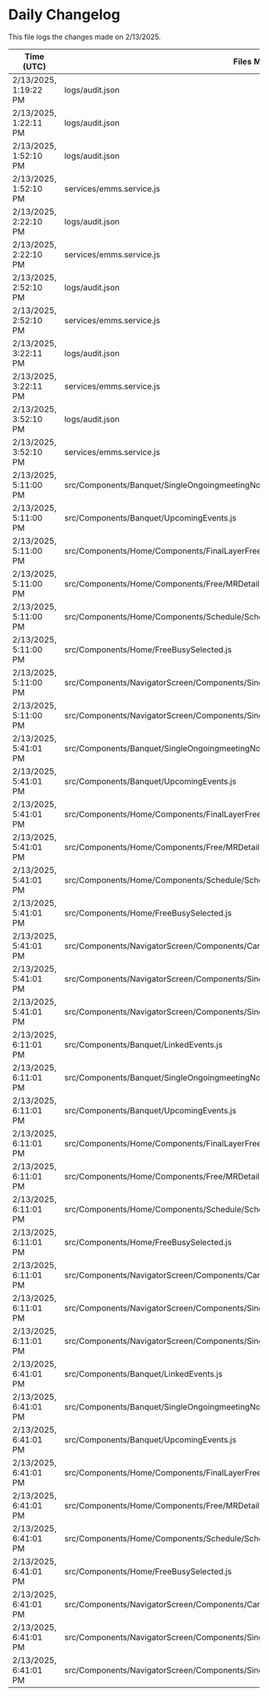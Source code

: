 # Daily Changelog

This file logs the changes made on 2/13/2025.

| Time (UTC)             | Files Modified                    | Changes (Addition/Deletion) |
|------------------------|-----------------------------------|-----------------------------|
| 2/13/2025, 1:19:22 PM | logs/audit.json | 5 Additions & 5 Deletions |
| 2/13/2025, 1:22:11 PM | logs/audit.json | 15 Additions & 15 Deletions|
| 2/13/2025, 1:52:10 PM | logs/audit.json | 15 Additions & 15 Deletions|
| 2/13/2025, 1:52:10 PM | services/emms.service.js | 1 Additions & 0 Deletions|
| 2/13/2025, 2:22:10 PM | logs/audit.json | 15 Additions & 15 Deletions|
| 2/13/2025, 2:22:10 PM | services/emms.service.js | 1 Additions & 0 Deletions|
| 2/13/2025, 2:52:10 PM | logs/audit.json | 15 Additions & 15 Deletions|
| 2/13/2025, 2:52:10 PM | services/emms.service.js | 1 Additions & 0 Deletions|
| 2/13/2025, 3:22:11 PM | logs/audit.json | 15 Additions & 15 Deletions|
| 2/13/2025, 3:22:11 PM | services/emms.service.js | 1 Additions & 0 Deletions|
| 2/13/2025, 3:52:10 PM | logs/audit.json | 15 Additions & 15 Deletions|
| 2/13/2025, 3:52:10 PM | services/emms.service.js | 1 Additions & 0 Deletions|
| 2/13/2025, 5:11:00 PM | src/Components/Banquet/SingleOngoingmeetingNonWedding.js | 1 Additions & 0 Deletions|
| 2/13/2025, 5:11:00 PM | src/Components/Banquet/UpcomingEvents.js | 1 Additions & 1 Deletions|
| 2/13/2025, 5:11:00 PM | src/Components/Home/Components/FinalLayerFree.js | 1 Additions & 0 Deletions|
| 2/13/2025, 5:11:00 PM | src/Components/Home/Components/Free/MRDetailsFree.js | 1 Additions & 1 Deletions|
| 2/13/2025, 5:11:00 PM | src/Components/Home/Components/Schedule/ScheduleBusy.js | 1 Additions & 0 Deletions|
| 2/13/2025, 5:11:00 PM | src/Components/Home/FreeBusySelected.js | 2 Additions & 1 Deletions|
| 2/13/2025, 5:11:00 PM | src/Components/NavigatorScreen/Components/SingleMRCard/CardBody/CardBody.js | 1 Additions & 1 Deletions|
| 2/13/2025, 5:11:00 PM | src/Components/NavigatorScreen/Components/SingleMRCard/CardBodyNoImage/CardBodyNoImage.js | 1 Additions & 1 Deletions|
| 2/13/2025, 5:41:01 PM | src/Components/Banquet/SingleOngoingmeetingNonWedding.js | 1 Additions & 0 Deletions|
| 2/13/2025, 5:41:01 PM | src/Components/Banquet/UpcomingEvents.js | 3 Additions & 1 Deletions|
| 2/13/2025, 5:41:01 PM | src/Components/Home/Components/FinalLayerFree.js | 1 Additions & 0 Deletions|
| 2/13/2025, 5:41:01 PM | src/Components/Home/Components/Free/MRDetailsFree.js | 1 Additions & 1 Deletions|
| 2/13/2025, 5:41:01 PM | src/Components/Home/Components/Schedule/ScheduleBusy.js | 1 Additions & 0 Deletions|
| 2/13/2025, 5:41:01 PM | src/Components/Home/FreeBusySelected.js | 2 Additions & 1 Deletions|
| 2/13/2025, 5:41:01 PM | src/Components/NavigatorScreen/Components/CardHolder/LargeOngoingDisplayHolder.js | 49 Additions & 33 Deletions|
| 2/13/2025, 5:41:01 PM | src/Components/NavigatorScreen/Components/SingleMRCard/CardBody/CardBody.js | 1 Additions & 1 Deletions|
| 2/13/2025, 5:41:01 PM | src/Components/NavigatorScreen/Components/SingleMRCard/CardBodyNoImage/CardBodyNoImage.js | 1 Additions & 1 Deletions|
| 2/13/2025, 6:11:01 PM | src/Components/Banquet/LinkedEvents.js | 14 Additions & 10 Deletions|
| 2/13/2025, 6:11:01 PM | src/Components/Banquet/SingleOngoingmeetingNonWedding.js | 1 Additions & 0 Deletions|
| 2/13/2025, 6:11:01 PM | src/Components/Banquet/UpcomingEvents.js | 3 Additions & 1 Deletions|
| 2/13/2025, 6:11:01 PM | src/Components/Home/Components/FinalLayerFree.js | 1 Additions & 0 Deletions|
| 2/13/2025, 6:11:01 PM | src/Components/Home/Components/Free/MRDetailsFree.js | 1 Additions & 1 Deletions|
| 2/13/2025, 6:11:01 PM | src/Components/Home/Components/Schedule/ScheduleBusy.js | 1 Additions & 0 Deletions|
| 2/13/2025, 6:11:01 PM | src/Components/Home/FreeBusySelected.js | 2 Additions & 1 Deletions|
| 2/13/2025, 6:11:01 PM | src/Components/NavigatorScreen/Components/CardHolder/LargeOngoingDisplayHolder.js | 45 Additions & 33 Deletions|
| 2/13/2025, 6:11:01 PM | src/Components/NavigatorScreen/Components/SingleMRCard/CardBody/CardBody.js | 1 Additions & 1 Deletions|
| 2/13/2025, 6:11:01 PM | src/Components/NavigatorScreen/Components/SingleMRCard/CardBodyNoImage/CardBodyNoImage.js | 1 Additions & 1 Deletions|
| 2/13/2025, 6:41:01 PM | src/Components/Banquet/LinkedEvents.js | 14 Additions & 10 Deletions|
| 2/13/2025, 6:41:01 PM | src/Components/Banquet/SingleOngoingmeetingNonWedding.js | 1 Additions & 0 Deletions|
| 2/13/2025, 6:41:01 PM | src/Components/Banquet/UpcomingEvents.js | 3 Additions & 1 Deletions|
| 2/13/2025, 6:41:01 PM | src/Components/Home/Components/FinalLayerFree.js | 1 Additions & 0 Deletions|
| 2/13/2025, 6:41:01 PM | src/Components/Home/Components/Free/MRDetailsFree.js | 1 Additions & 1 Deletions|
| 2/13/2025, 6:41:01 PM | src/Components/Home/Components/Schedule/ScheduleBusy.js | 1 Additions & 0 Deletions|
| 2/13/2025, 6:41:01 PM | src/Components/Home/FreeBusySelected.js | 2 Additions & 1 Deletions|
| 2/13/2025, 6:41:01 PM | src/Components/NavigatorScreen/Components/CardHolder/LargeOngoingDisplayHolder.js | 45 Additions & 33 Deletions|
| 2/13/2025, 6:41:01 PM | src/Components/NavigatorScreen/Components/SingleMRCard/CardBody/CardBody.js | 1 Additions & 1 Deletions|
| 2/13/2025, 6:41:01 PM | src/Components/NavigatorScreen/Components/SingleMRCard/CardBodyNoImage/CardBodyNoImage.js | 1 Additions & 1 Deletions|
